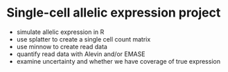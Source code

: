 # Single-cell allelic expression project

* simulate allelic expression in R
* use splatter to create a single cell count matrix
* use minnow to create read data
* quantify read data with Alevin and/or EMASE
* examine uncertainty and whether we have coverage of true expression
